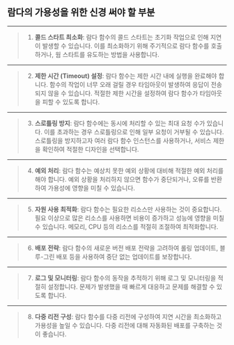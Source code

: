 ## 람다의 가용성을 위한 신경 써야 할 부분
---

> 1. **콜드 스타트 최소화**: 람다 함수의 콜드 스타트는 초기화 작업으로 인해 지연이 발생할 수 있습니다. 이를 최소화하기 위해 주기적으로 람다 함수를 호출하거나, 웜 스타트를 유도하는 방법을 사용합니다.

---

> 2. **제한 시간 (Timeout) 설정**: 람다 함수는 제한 시간 내에 실행을 완료해야 합니다. 함수의 작업이 너무 오래 걸릴 경우 타임아웃이 발생하여 응답이 전송되지 않을 수 있습니다. 적절한 제한 시간을 설정하여 람다 함수가 타임아웃을 피할 수 있도록 합니다.

---

> 3. **스로틀링 방지**: 람다 함수에는 동시에 처리할 수 있는 최대 요청 수가 있습니다. 이를 초과하는 경우 스로틀링으로 인해 일부 요청이 거부될 수 있습니다. 스로틀링을 방지하고자 여러 람다 함수 인스턴스를 사용하거나, 서비스 제한을 확인하여 적절한 디자인을 선택합니다.

---

> 4. **예외 처리**: 람다 함수는 예상치 못한 예외 상황에 대비해 적절한 예외 처리를 해야 합니다. 예외 상황을 처리하지 않으면 함수가 중단되거나, 오류를 반환하여 가용성에 영향을 미칠 수 있습니다.

---

> 5. **자원 사용 최적화**: 람다 함수는 필요한 리소스만 사용하는 것이 중요합니다. 필요 이상으로 많은 리소스를 사용하면 비용이 증가하고 성능에 영향을 미칠 수 있습니다. 메모리, CPU 등의 리소스를 적절히 조절하여 최적화합니다.

---

> 6. **배포 전략**: 람다 함수의 새로운 버전 배포 전략을 고려하여 롤링 업데이트, 블루-그린 배포 등을 사용하여 중단 없는 업데이트를 보장합니다.

---

> 7. **로그 및 모니터링**: 람다 함수의 동작을 추적하기 위해 로그 및 모니터링을 적절히 설정합니다. 문제가 발생했을 때 빠르게 대응하고 문제를 해결할 수 있도록 합니다.

---

> 8. **다중 리전 구성**: 람다 함수를 다중 리전에 구성하여 지연 시간을 최소화하고 가용성을 높일 수 있습니다. 다중 리전에 대해 자동화된 배포를 구축하는 것이 좋습니다.